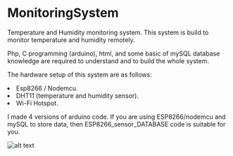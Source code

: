 # MonitoringSystem
Temperature and Humidity monitoring system.
This system is build to monitor temperature and humidity remotely.

Php, C programming (arduino), html, and some basic of mySQL database knowledge are required to understand and to build the whole system.

The hardware setup of this system are as follows:
 <li> Esp8266 / Nodemcu.</li>
 <li> DHT11 (temperature and humidity sensor).</li>
 <li> Wi-Fi Hotspot.</li>

<p> </p>

I made 4 versions of arduino code. If you are using ESP8266/nodemcu and mySQL to store data, then ESP8266_sensor_DATABASE code is suitable for you.



![alt text](https://github.com/EvhynAndrianto/MonitoringSystem/blob/master/jpgraphresult.jpg)
